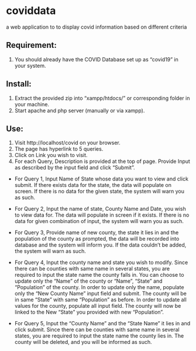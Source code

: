 # coviddata

a web application to to display covid information based on different criteria

## Requirement:

1. You should already have the COVID Database set up as “covid19” in your system.

## Install:

1. Extract the provided zip into “xampp/htdocs/” or corresponding folder in your machine.
2. Start apache and php server (manually or via xampp).

## Use:

1. Visit http://localhost/covid on your browser.
2. The page has hyperlink to 5 queries.
3. Click on Link you wish to visit.
4. For each Query, Description is provided at the top of page. Provide Input as described by the input field and click “Submit”.

- For Query 1, Input Name of State whose data you want to view and click submit.
  If there exists data for the state, the data will populate on screen.
  If there is no data for the given state, the system will warn you as such.

- For Query 2, Input the name of state, County Name and Date, you wish to view
  data for.
  The data will populate in screen if it exists.
  If there is no data for given combination of input, the system will warn you as such.

- For Query 3, Provide name of new county, the state it lies in and the population of
  the county as prompted, the data will be recorded into database and the system
  will inform you.
  If the data couldn’t be added, the system will warn as such.

- For Query 4, Input the county name and state you wish to modify.
  Since there can be counties with same name in several states, you are required to input the state name the county falls in.
  You can choose to update only the “Name” of the county or “Name”, “State” and “Population” of the county.
  In order to update only the name, populate only the “New County Name” input field and submit.
  The county will be in same “State” with same “Population” as before.
  In order to update all values for the county, populate all input field.
  The county will now be linked to the New “State” you provided with new “Population”.

- For Query 5, Input the “County Name” and the “State Name” it lies in and click submit.
  Since there can be counties with same name in several states, you are required to input the state name the county lies in.
  The county will be deleted, and you will be informed as such.
